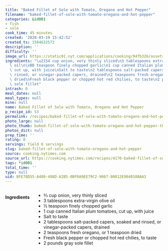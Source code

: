 ```yaml
---
title: "Baked Fillet of Sole with Tomato, Oregano and Hot Pepper"
filename: "baked-fillet-of-sole-with-tomato-oregano-and-hot-pepper"
categories: &id001
- fish
- sole
cook_time: 45 minutes
created: '2020-03-19 15:42:52'
created_ts: 1584632572
description: ''
difficulty: ''
image_url: https://static01.nyt.com/applications/cooking/94fb326/assets/NYTCookingLogo.png
ingredients: "\u2154 cup onion, very thinly sliced\n3 tablespoons extra-virgin olive\
  \ oil\n\xBD teaspoon finely chopped garlic\n1 cup canned Italian plum tomatoes,\
  \ cut up, with juice\nSalt to taste\n2 tablespoons salt-packed capers, soaked and\
  \ rinsed, or vinegar-packed capers, drained\n2 teaspoons fresh oregano, or 1 teaspoon\
  \ dried\nFresh black pepper or chopped hot red chilies, to taste\n2 pounds gray\
  \ sole fillet"
intrash: 0
meal_dates: null
meal_types: null
mine: null
name: Baked Fillet of Sole with Tomato, Oregano and Hot Pepper
p_recipe_id: 53
permalink: /recipes/baked-fillet-of-sole-with-tomato-oregano-and-hot-pepper
photo_large: null
photo_thumb: baked-fillet-of-sole-with-tomato-oregano-and-hot-pepper-thumb.jpg
photos_dict: null
prep_time: ''
rating: 0
servings: Yield 6 servings
slug: baked-fillet-of-sole-with-tomato-oregano-and-hot-pepper
source: cooking.nytimes.com
source_url: https://cooking.nytimes.com/recipes/4170-baked-fillet-of-sole-with-tomato-oregano-and-hot-pepper?action=click&module=Global%20Search%20Recipe%20Card&pgType=search&rank=25
tags: *id001
total_time: ''
type: null
uid: BFE78D55-A480-488D-A2B5-0BF0A9EE79C2-9067-00012E904010BAA3
---
```

<div class="large-8 medium-7 columns" id="writeup">	</div><!-- #writeup -->
</div><!-- #row-one -->
<div class="row" id="row-two">	<div class="medium-4 small-5 columns" id="ingredients"><h4>Ingredients</h4><div class="box box-ingredients content"><ul>
<li>⅔ cup onion, very thinly sliced</li>
<li>3 tablespoons extra-virgin olive oil</li>
<li>½ teaspoon finely chopped garlic</li>
<li>1 cup canned Italian plum tomatoes, cut up, with juice</li>
<li>Salt to taste</li>
<li>2 tablespoons salt-packed capers, soaked and rinsed, or vinegar-packed capers, drained</li>
<li>2 teaspoons fresh oregano, or 1 teaspoon dried</li>
<li>Fresh black pepper or chopped hot red chilies, to taste</li>
<li>2 pounds gray sole fillet</li>
</ul>
</div>	</div>	<div class="medium-6 small-7 columns" id="directions">	</div>